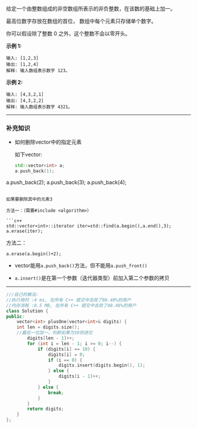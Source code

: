 给定一个由整数组成的非空数组所表示的非负整数，在该数的基础上加一。

最高位数字存放在数组的首位， 数组中每个元素只存储单个数字。

你可以假设除了整数 0 之外，这个整数不会以零开头。

 **示例 1:**

```
输入: [1,2,3]
输出: [1,2,4]
解释: 输入数组表示数字 123。
```

 **示例 2:**

```
输入: [4,3,2,1]
输出: [4,3,2,2]
解释: 输入数组表示数字 4321。
```

------

### 补充知识

- 如何删除vector中的指定元素

  如下vector:

  ```c++
  std::vector<int> a;
  a.push_back(1);
a.push_back(2);
  a.push_back(3);
a.push_back(4);
  ```

  如果要删除其中的元素3
  
  方法一：（需要#include <algorithm>）

  ```c++
std::vector<int>::iterator iter=std::find(a.begin(),a.end(),3);
  a.erase(iter);
  ```
  
  方法二：
  
  ```
  a.erase(a.begin()+2);
  ```
  
- vector能用`a.push_back()`方法，但不能用`a.push_front()`

- `a.insert()`是在第一个参数（迭代器类型）前加入第二个参数的拷贝
***


```c++
///自己的解法:
//执行用时 :4 ms, 在所有 C++ 提交中击败了88.40%的用户
//内存消耗 :8.5 MB, 在所有 C++ 提交中击败了48.46%的用户
class Solution {
public:
    vector<int> plusOne(vector<int>& digits) {
    int len = digits.size();
    //最后一位加一，判断如果为10则进位
		digits[len - 1]++;
		for (int i = len - 1; i >= 0; i--) {
			if (digits[i] == 10) {
				digits[i] = 0;
				if (i == 0) {
					digits.insert(digits.begin(), 1);
				} else {
					digits[i - 1]++;
				}
			} else {
				break;
			}
		}
		return digits;
    }
};
```